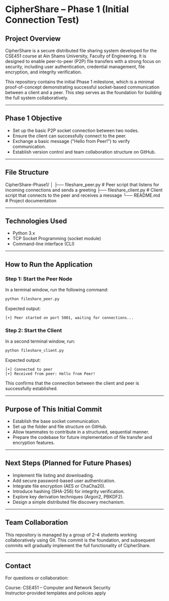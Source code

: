 # CipherShare – Phase 1 (Initial Connection Test)

## Project Overview

CipherShare is a secure distributed file sharing system developed for the CSE451 course at Ain Shams University, Faculty of Engineering. It is designed to enable peer-to-peer (P2P) file transfers with a strong focus on security, including user authentication, credential management, file encryption, and integrity verification.

This repository contains the initial Phase 1 milestone, which is a minimal proof-of-concept demonstrating successful socket-based communication between a client and a peer. This step serves as the foundation for building the full system collaboratively.

---

## Phase 1 Objective

- Set up the basic P2P socket connection between two nodes.
- Ensure the client can successfully connect to the peer.
- Exchange a basic message ("Hello from Peer!") to verify communication.
- Establish version control and team collaboration structure on GitHub.

---

## File Structure

CipherShare-Phase1/
│
├── fileshare_peer.py         # Peer script that listens for incoming connections and sends a greeting
├── fileshare_client.py       # Client script that connects to the peer and receives a message
└── README.md                 # Project documentation

---

## Technologies Used

- Python 3.x
- TCP Socket Programming (socket module)
- Command-line interface (CLI)

---

## How to Run the Application

### Step 1: Start the Peer Node

In a terminal window, run the following command:
```bash
python fileshare_peer.py
```

Expected output:
```
[+] Peer started on port 5001, waiting for connections...
```

### Step 2: Start the Client

In a second terminal window, run:
```bash
python fileshare_client.py
```

Expected output:
```
[+] Connected to peer
[+] Received from peer: Hello from Peer!
```

This confirms that the connection between the client and peer is successfully established.

---

## Purpose of This Initial Commit

- Establish the base socket communication.
- Set up the folder and file structure on GitHub.
- Allow teammates to contribute in a structured, sequential manner.
- Prepare the codebase for future implementation of file transfer and encryption features.

---

## Next Steps (Planned for Future Phases)

- Implement file listing and downloading.
- Add secure password-based user authentication.
- Integrate file encryption (AES or ChaCha20).
- Introduce hashing (SHA-256) for integrity verification.
- Explore key derivation techniques (Argon2, PBKDF2).
- Design a simple distributed file discovery mechanism.

---

## Team Collaboration

This repository is managed by a group of 2–4 students working collaboratively using Git. This commit is the foundation, and subsequent commits will gradually implement the full functionality of CipherShare.

---

## Contact

For questions or collaboration:

Course: CSE451 – Computer and Network Security  
Instructor-provided templates and policies apply
